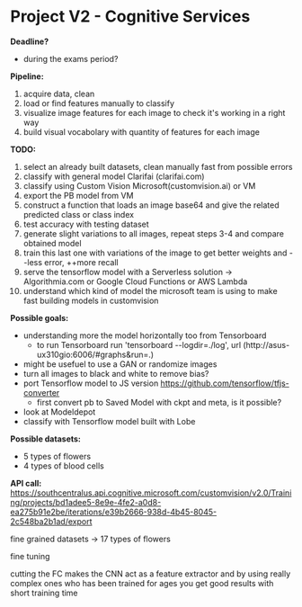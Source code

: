 # Project V2 - Cognitive Services

**Deadline?**

* during the exams period?

**Pipeline:**

1.  acquire data, clean
2.  load or find features manually to classify
3.  visualize image features for each image to check it's working in a right way
4.  build visual vocabolary with quantity of features for each image

**TODO:**

1.  select an already built datasets, clean manually fast from possible errors
2.  classify with general model Clarifai (clarifai.com)
3.  classify using Custom Vision Microsoft(customvision.ai) or VM
4.  export the PB model from VM
5.  construct a function that loads an image base64 and give the related predicted class or class index
6.  test accuracy with testing dataset
7.  generate slight variations to all images, repeat steps 3-4 and compare obtained model
8.  train this last one with variations of the image to get better weights and --less error, ++more recall
9.  serve the tensorflow model with a Serverless solution -> Algorithmia.com or Google Cloud Functions or AWS Lambda
10. understand which kind of model the microsoft team is using to make fast building models in customvision

**Possible goals:**

* understanding more the model horizontally too from Tensorboard
  * to run Tensorboard run 'tensorboard --logdir=./log', url (http://asus-ux310gio:6006/#graphs&run=.)
* might be usefuel to use a GAN or randomize images
* turn all images to black and white to remove bias?
* port Tensorflow model to JS version https://github.com/tensorflow/tfjs-converter
    * first convert pb to Saved Model with ckpt and meta, is it possible?
* look at Modeldepot
* classify with Tensorflow model built with Lobe

**Possible datasets:**

* 5 types of flowers
* 4 types of blood cells

**API call:**
https://southcentralus.api.cognitive.microsoft.com/customvision/v2.0/Training/projects/bd1adee5-8e9e-4fe2-a0d8-ea275b91e2be/iterations/e39b2666-938d-4b45-8045-2c548ba2b1ad/export

fine grained datasets -> 17 types of flowers

fine tuning

cutting the FC makes the CNN act as a feature extractor and by using really complex ones who has been trained for ages you get good results with short training time
